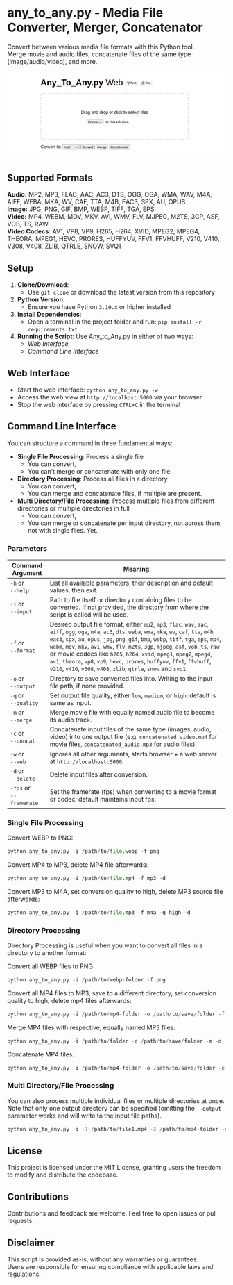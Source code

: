 # any_to_any.py - Media File Converter, Merger, Concatenator

Convert between various media file formats with this Python tool.<br>
Merge movie and audio files, concatenate files of the same type (image/audio/video), and more.

![screenshot](./img/Any-to-Any-Web.png)

## Supported Formats
**Audio:** MP2, MP3, FLAC, AAC, AC3, DTS, OGG, OGA, WMA, WAV, M4A, AIFF, WEBA, MKA, WV, CAF, TTA, M4B, EAC3, SPX, AU, OPUS<br>
**Image:** JPG, PNG, GIF, BMP, WEBP, TIFF, TGA, EPS<br>
**Video:** MP4, WEBM, MOV, MKV, AVI, WMV, FLV, MJPEG, M2TS, 3GP, ASF, VOB, TS, RAW<br>
**Video Codecs:** AV1, VP8, VP9, H265, H264, XVID, MPEG2, MPEG4, THEORA, MPEG1, HEVC, PRORES, HUFFYUV, FFV1, FFVHUFF, V210, V410, V308, V408, ZLIB, QTRLE, SNOW, SVQ1

## Setup
1. **Clone/Download**:
   - Use `git clone` or download the latest version from this repository
2. **Python Version**:
   - Ensure you have Python `3.10.x` or higher installed
3. **Install Dependencies**:
   - Open a terminal in the project folder and run: `pip install -r requirements.txt`
4. **Running the Script**:
   Use Any_to_Any.py in either of two ways:
   - *Web Interface*
   - *Command Line Interface*

## Web Interface
- Start the web interface: `python any_to_any.py -w`
- Access the web view at `http://localhost:5000` via your browser
- Stop the web interface by pressing `CTRL+C` in the terminal

## Command Line Interface
You can structure a command in three fundamental ways:
- **Single File Processing**: Process a single file
   - You can convert,
   - You can't merge or concatenate with only one file.
- **Directory Processing**: Process all files in a directory
   - You can convert,
   - You can merge and concatenate files, if multiple are present.
- **Multi Directory/File Processing**: Process multiple files from different directories or multiple directories in full
   - You can convert,
   - You can merge or concatenate per input directory, not across them, not with single files. Yet.

### Parameters

| Command Argument                | Meaning |
| ----------------------- | ------- |
| `-h` or </br>`--help`        | List all available parameters, their description and default values, then exit. |
| `-i` or </br>`--input`       | Path to file itself or directory containing files to be converted. If not provided, the directory from where the script is called will be used. |
| `-f` or </br>`--format`      | Desired output file format, either `mp2`, `mp3`, `flac`, `wav`, `aac`, `aiff`, `ogg`, `oga`, `m4a`, `ac3`, `dts`, `weba`, `wma`, `mka`, `wv`, `caf`, `tta`, `m4b`, `eac3`, `spx`, `au`, `opus`, `jpg`, `png`, `gif`, `bmp`, `webp`, `tiff`, `tga`, `eps`, `mp4`, `webm`, `mov`, `mkv`, `avi`, `wmv`, `flv`, `m2ts`, `3gp`, `mjpeg`, `asf`, `vob`, `ts`, `raw` or movie codecs like `h265`, `h264`, `xvid`, `mpeg1`, `mpeg2`, `mpeg4`, `av1`, `theora`, `vp8`, `vp9`, `hevc`, `prores`, `huffyuv`, `ffv1`, `ffvhuff`, `v210`, `v410`, `v308`, `v408`, `zlib`, `qtrle`, `snow` and `svq1`. |
| `-o` or </br>`--output`      | Directory to save converted files into. Writing to the input file path, if none provided. |
| `-q` or </br>`--quality`     | Set output file quality, either `low`, `medium`, or `high`; default is same as input. |
| `-m` or </br>`--merge`       | Merge movie file with equally named audio file to become its audio track. |
| `-c` or </br>`--concat`      | Concatenate input files of the same type (images, audio, video) into one output file (e.g. `concatenated_video.mp4` for movie files, `concatenated_audio.mp3` for audio files). |
| `-w` or </br>`--web`         | Ignores all other arguments, starts browser + a web server at `http://localhost:5000`. |
| `-d` or </br>`--delete`      | Delete input files after conversion. |
| `-fps` or</br>`--framerate` | Set the framerate (fps) when converting to a movie format or codec; default maintains input fps. |

### Single File Processing
Convert WEBP to PNG:
```python
python any_to_any.py -i /path/to/file.webp -f png
```

Convert MP4 to MP3, delete MP4 file afterwards:
```python
python any_to_any.py -i /path/to/file.mp4 -f mp3 -d
```

Convert MP3 to M4A, set conversion quality to high, delete MP3 source file afterwards:
```python
python any_to_any.py -i /path/to/file.mp3 -f m4a -q high -d
```

### Directory Processing
Directory Processing is useful when you want to convert all files in a directory to another format:

Convert all WEBP files to PNG:
```python
python any_to_any.py -i /path/to/webp-folder -f png
```

Convert all MP4 files to MP3, save to a different directory, set conversion quality to high, delete mp4 files afterwards:
```python
python any_to_any.py -i /path/to/mp4-folder -o /path/to/save/folder -f mp3 -q high -d
```

Merge MP4 files with respective, equally named MP3 files:
```python
python any_to_any.py -i /path/to/folder -o /path/to/save/folder -m -d
```

Concatenate MP4 files:
```python
python any_to_any.py -i /path/to/mp4-folder -o /path/to/save/folder -c -d
```

### Multi Directory/File Processing
You can also process multiple individual files or multiple directories at once.<br>
Note that only one output directory can be specified (omitting the `--output` parameter works and will write to the input file paths).
```python
python any_to_any.py -i -1 /path/to/file1.mp4 -2 /path/to/mp4-folder -o /path/to/output-folder -f mp3
```

## License
This project is licensed under the MIT License, granting users the freedom to modify and distribute the codebase.

## Contributions
Contributions and feedback are welcome. Feel free to open issues or pull requests.

## Disclaimer
This script is provided as-is, without any warranties or guarantees.<br>
Users are responsible for ensuring compliance with applicable laws and regulations.
